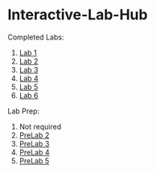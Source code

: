 # Interactive-Lab-Hub

Completed Labs:
1. [Lab 1](https://github.com/jamiekimyu/IDD-Fa18-Lab1)
2. [Lab 2](https://github.com/jamiekimyu/IDD-Fa18-Lab2)
3. [Lab 3](https://github.com/jamiekimyu/IDD-Fa18-Lab3)
4. [Lab 4](https://github.com/jamiekimyu/IDD-Fa18-Lab4)
5. [Lab 5](https://github.com/jamiekimyu/IDD-Fa18-Lab5)
6. [Lab 6](https://github.com/jamiekimyu/IDD-Fa18-Lab6)


Lab Prep:
1. Not required
2. [PreLab 2](https://github.com/jamiekimyu/Interactive-Lab-Hub/blob/master/prelabs/prelab-2.md)
3. [PreLab 3](https://github.com/jamiekimyu/Interactive-Lab-Hub/blob/master/prelabs/prelab-3.md)
4. [PreLab 4](https://github.com/jamiekimyu/Interactive-Lab-Hub/blob/master/prelabs/prelab4.pdf)
5. [PreLab 5](https://github.com/jamiekimyu/Interactive-Lab-Hub/blob/master/prelabs/prelab5.md)


